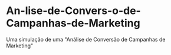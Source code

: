 # An-lise-de-Convers-o-de-Campanhas-de-Marketing
Uma simulação de uma "Análise de Conversão de Campanhas de Marketing"
